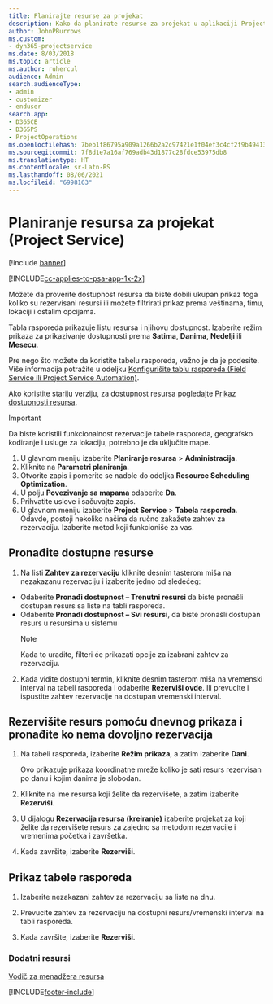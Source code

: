 ```yaml
---
title: Planirajte resurse za projekat
description: Kako da planirate resurse za projekat u aplikaciji Project Service
author: JohnPBurrows
ms.custom:
- dyn365-projectservice
ms.date: 8/03/2018
ms.topic: article
ms.author: ruhercul
audience: Admin
search.audienceType:
- admin
- customizer
- enduser
search.app:
- D365CE
- D365PS
- ProjectOperations
ms.openlocfilehash: 7beb1f86795a909a1266b2a2c97421e1f04ef3c4cf2f9b49413cd1382b0f2011
ms.sourcegitcommit: 7f8d1e7a16af769adb43d1877c28fdce53975db8
ms.translationtype: HT
ms.contentlocale: sr-Latn-RS
ms.lasthandoff: 08/06/2021
ms.locfileid: "6998163"
---
```

# <a name="schedule-resources-for-a-project-project-service"></a>Planiranje resursa za projekat (Project Service)

[!include [banner](../includes/psa-now-project-operations.md)]

[!INCLUDE[cc-applies-to-psa-app-1x-2x](../includes/cc-applies-to-psa-app-1x-2x.md)]

Možete da proverite dostupnost resursa da biste dobili ukupan prikaz toga koliko su rezervisani resursi ili možete filtrirati prikaz prema veštinama, timu, lokaciji i ostalim opcijama.  
  
Tabla rasporeda prikazuje listu resursa i njihovu dostupnost. Izaberite režim prikaza za prikazivanje dostupnosti prema **Satima**, **Danima**, **Nedelji** ili **Mesecu**.  
  
Pre nego što možete da koristite tabelu rasporeda, važno je da je podesite. Više informacija potražite u odeljku [Konfigurišite tablu rasporeda (Field Service ili Project Service Automation)](/dynamics365/field-service/configure-schedule-board).
  
Ako koristite stariju verziju, za dostupnost resursa pogledajte [Prikaz dostupnosti resursa](../psa/view-resource-availability.md).  

> [!IMPORTANT]
>  Da biste koristili funkcionalnost rezervacije tabele rasporeda, geografsko kodiranje i usluge za lokaciju, potrebno je da uključite mape.  
> 
> 1. U glavnom meniju izaberite **Planiranje resursa** > **Administracija**.  
> 2. Kliknite na **Parametri planiranja**.  
> 3. Otvorite zapis i pomerite se nadole do odeljka **Resource Scheduling Optimization**.  
> 4. U polju **Povezivanje sa mapama** odaberite **Da**.  
> 5. Prihvatite uslove i sačuvajte zapis.  
> 6. U glavnom meniju izaberite **Project Service** > **Tabela rasporeda**. Odavde, postoji nekoliko načina da ručno zakažete zahtev za rezervaciju. Izaberite metod koji funkcioniše za vas.
  
## <a name="find-available-resources"></a>Pronađite dostupne resurse

1.  Na listi **Zahtev za rezervaciju** kliknite desnim tasterom miša na nezakazanu rezervaciju i izaberite jedno od sledećeg:  
  
- Odaberite **Pronađi dostupnost – Trenutni resursi** da biste pronašli dostupan resurs sa liste na tabli rasporeda.  
- Odaberite **Pronađi dostupnost – Svi resursi**, da biste pronašli dostupan resurs u resursima u sistemu  
   > [!NOTE]
   >  Kada to uradite, filteri će prikazati opcije za izabrani zahtev za rezervaciju.  
  
2. Kada vidite dostupni termin, kliknite desnim tasterom miša na vremenski interval na tabeli rasporeda i odaberite **Rezerviši ovde**. Ili prevucite i ispustite zahtev rezervacije na dostupan vremenski interval.  
  

## <a name="book-a-resource-using-the-daily-view-and-find-whos-under-booked"></a>Rezervišite resurs pomoću dnevnog prikaza i pronađite ko nema dovoljno rezervacija
  
1.  Na tabeli rasporeda, izaberite **Režim prikaza**, a zatim izaberite **Dani**.  
  
    Ovo prikazuje prikaza koordinatne mreže koliko je sati resurs rezervisan po danu i kojim danima je slobodan.  
  
2.  Kliknite na ime resursa koji želite da rezervišete, a zatim izaberite **Rezerviši**.  
  
3.  U dijalogu **Rezervacija resursa (kreiranje)** izaberite projekat za koji želite da rezervišete resurs za zajedno sa metodom rezervacije i vremenima početka i završetka.  
  
4.  Kada završite, izaberite **Rezerviši**.  
  
## <a name="view-to-the-schedule-board"></a>Prikaz tabele rasporeda
  
1.  Izaberite nezakazani zahtev za rezervaciju sa liste na dnu.  
  
2.  Prevucite zahtev za rezervaciju na dostupni resurs/vremenski interval na tabli rasporeda.  
  
3.  Kada završite, izaberite **Rezerviši**.  
  
### <a name="additional-resources"></a>Dodatni resursi  
 [Vodič za menadžera resursa](../psa/resource-manager-guide.md)


[!INCLUDE[footer-include](../includes/footer-banner.md)]